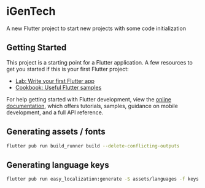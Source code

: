 # iGenTech

A new Flutter project to start new projects with some code initialization

## Getting Started
This project is a starting point for a Flutter application.
A few resources to get you started if this is your first Flutter project:

- [Lab: Write your first Flutter app](https://docs.flutter.dev/get-started/codelab)
- [Cookbook: Useful Flutter samples](https://docs.flutter.dev/cookbook)

For help getting started with Flutter development, view the
[online documentation](https://docs.flutter.dev/), which offers tutorials,
samples, guidance on mobile development, and a full API reference.


## Generating assets / fonts 
```bash
flutter pub run build_runner build --delete-conflicting-outputs
```

## Generating language keys
```bash
flutter pub run easy_localization:generate -S assets/languages -f keys -o locale_keys.g.dart      
```


